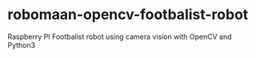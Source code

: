 # robomaan-opencv-footbalist-robot
Raspberry PI Footbalist robot using camera vision with OpenCV and Python3
